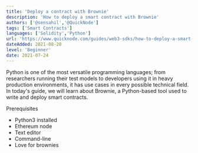 ```yaml
---
title: 'Deploy a contract with Brownie'
description: 'How to deploy a smart contract with Brownie'
authors: ['@sensahil','@QuickNode']
tags: ['Smart Contracts']
languages: ['Solidity','Python']
url: 'https://www.quicknode.com/guides/web3-sdks/how-to-deploy-a-smart-contract-with-brownie'
dateAdded: 2021-08-20
level: 'Beginner'
date: 2021-07-24
---
```


Python is one of the most versatile programming languages; from researchers running their test models to developers using it in heavy production environments, it has use cases in every possible technical field. In today's guide, we will learn about Brownie, a Python-based tool used to write and deploy smart contracts.

Prerequisites
- Python3 installed
- Ethereum node
- Text editor
- Command-line
- Love for brownies